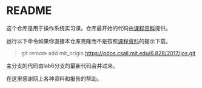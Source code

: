 # README

这个仓库是用于操作系统实习课。仓库最开始的代码由[课程资料](https://pdos.csail.mit.edu/6.828/2017/)提供。

运行以下命令如果你直接本仓库克隆而不是按照[课程资料](https://pdos.csail.mit.edu/6.828/2017/)的提示下载。
> git remote add mit_origin https://pdos.csail.mit.edu/6.828/2017/jos.git

主分支的代码由lab6分支的最新代码合并过来。

在这里感谢网上各种资料和报告的帮助。